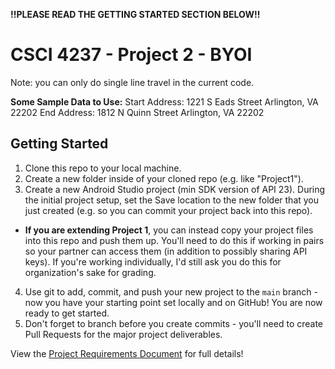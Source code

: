 **!!PLEASE READ THE GETTING STARTED SECTION BELOW!!**

# CSCI 4237 - Project 2 - BYOI
Note: you can only do single line travel in the current code.

**Some Sample Data to Use:** 
Start Address: 1221 S Eads Street Arlington, VA 22202 
End Address: 1812 N Quinn Street Arlington, VA 22202

## Getting Started
1. Clone this repo to your local machine.
2. Create a new folder inside of your cloned repo (e.g. like "Project1").
3. Create a new Android Studio project (min SDK version of API 23). During the initial project setup, set the Save location to the new folder that you just created (e.g. so you can commit your project back into this repo).
  - **If you are extending Project 1**, you can instead copy your project files into this repo and push them up. You'll need to do this if working in pairs so your partner can access them (in addition to possibly sharing API keys). If you're working individually, I'd still ask you do this for organization's sake for grading.
4. Use git to add, commit, and push your new project to the `main` branch - now you have your starting point set locally and on GitHub! You are now ready to get started.
5. Don't forget to branch before you create commits - you'll need to create Pull Requests for the major project deliverables.

View the [Project Requirements Document](https://docs.google.com/document/d/1ipl_SjY2CtwQ144ZL5j86TuAd0xkoNSuvVfM15EZRlE/edit?usp=sharing) for full details!

